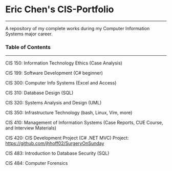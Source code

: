 <h1>Eric Chen's CIS-Portfolio</h1>
<hr>
<p2>A repository of my complete works during my Computer Information Systems major career.</p>

<h3>Table of Contents</h3>
<hr>

CIS 150: Information Technology Ethics (Case Analysis)

CIS 199: Software Development (C# beginner)

CIS 300: Computer Info Systems (Excel and Access)

CIS 310: Database Design (SQL)

CIS 320: Systems Analysis and Design (UML)

CIS 350: Infrastructure Technology (bash, Linux, Vim, more)

CIS 410: Management of Information Systems (Case Reports, CUE Course, and Interview Materials)

CIS 420: CIS Development Project (C# .NET MVC)
Project: https://github.com/jhhoff02/SurgeryOnSunday

CIS 483: Introduction to Database Security (SQL)

CIS 484: Computer Forensics
